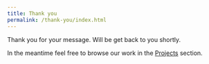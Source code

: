 ```yaml
---
title: Thank you
permalink: /thank-you/index.html
---
```

Thank you for your message. Will be get back to you shortly. 

In the meantime feel free to browse our work in the [Projects](/projects/) section.